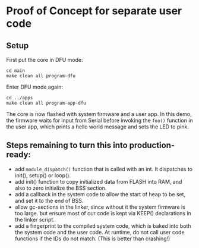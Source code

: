 # Proof of Concept for separate user code

## Setup

First put the core in DFU mode:

```
cd main
make clean all program-dfu
```

Enter DFU mode again:

```
cd ../apps
make clean all program-app-dfu
```

The core is now flashed with system firmware and a user app. In this demo,
the firmware waits for input from Serial before invoking the
`foo()` function in the user app, which prints a hello world message and sets
the LED to pink.


## Steps remaining to turn this into production-ready:

 - add `module_dispatch()` function that is called with an int. It dispatches
to init(), setup() or loop(). 
 - add init() function to copy initialized data from FLASH into RAM, and also to
zero initialize the BSS section.
 - add a callback in the system code to allow the start of heap to be set, and
set it to the end of BSS. 
 - allow gc-sections in the linker, since without it the system firmware is too large.
   but ensure most of our code is kept via KEEP() declarations in the linker script.
 - add a fingerprint to the compiled system code, which is baked into both the system code
    and the user code. At runtime, do not call user code functions if the IDs do not match.
 (This is better than crashing!)







